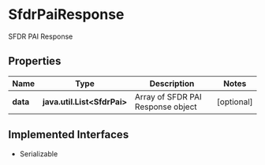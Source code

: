 

# SfdrPaiResponse

SFDR PAI Response

## Properties

Name | Type | Description | Notes
------------ | ------------- | ------------- | -------------
**data** | **java.util.List&lt;SfdrPai&gt;** | Array of SFDR PAI Response object |  [optional]


## Implemented Interfaces

* Serializable


